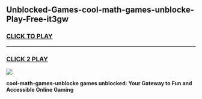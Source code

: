 
## Unblocked-Games-cool-math-games-unblocke-Play-Free-it3gw
<h3>
<a href="https://premium76.site?title=cool-math-games-unblocke&ref=20A">CLICK TO PLAY</a></h3>
<hr>

<h3>
<a href="https://premium76.site?title=cool-math-games-unblocke&ref=20A">CLICK 2 PLAY</a>
  
</h3>

<a href="https://premium76.site?title=cool-math-games-unblocke&ref=20A"><img src="https://clearcache.store/games.png"></a>


**cool-math-games-unblocke games unblocked: Your Gateway to Fun and Accessible Online Gaming**

